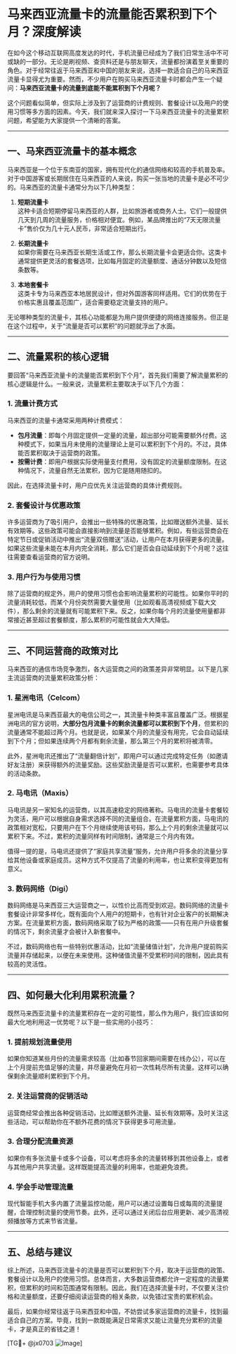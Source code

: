 # 马来西亚流量卡的流量能否累积到下个月？深度解读

在如今这个移动互联网高度发达的时代，手机流量已经成为了我们日常生活中不可或缺的一部分。无论是刷视频、查资料还是与朋友聊天，流量都扮演着至关重要的角色。对于经常往返于马来西亚和中国的朋友来说，选择一款适合自己的马来西亚流量卡显得尤为重要。然而，不少用户在购买马来西亚流量卡时都会产生一个疑问：**马来西亚流量卡的流量到底能不能累积到下个月呢？**

这个问题看似简单，但实际上涉及到了运营商的计费规则、套餐设计以及用户的使用习惯等多方面的因素。今天，我们就来深入探讨一下马来西亚流量卡的流量累积问题，希望能为大家提供一个清晰的答案。

---

## 一、马来西亚流量卡的基本概念

马来西亚是一个位于东南亚的国家，拥有现代化的通信网络和较高的手机普及率。对于中国游客或长期居住在马来西亚的人来说，购买一张当地的流量卡是必不可少的。马来西亚的流量卡通常分为以下几种类型：

1. **短期流量卡**  
   这种卡适合短期停留马来西亚的人群，比如旅游者或商务人士。它们一般提供几天到几周的流量服务，价格相对便宜。例如，某品牌推出的“7天无限流量卡”售价仅为几十元人民币，非常适合短期出行。

2. **长期流量卡**  
   如果你需要在马来西亚长期生活或工作，那么长期流量卡会更适合你。这类卡通常提供更灵活的套餐选项，比如每月固定的流量额度、通话分钟数以及短信条数等。

3. **本地套餐卡**  
   这类卡专为马来西亚本地居民设计，但对外国游客同样适用。它们的优势在于价格实惠且覆盖范围广，适合需要稳定流量支持的用户。

无论哪种类型的流量卡，其核心功能都是为用户提供便捷的网络连接服务。但正是在这个过程中，关于“流量是否可以累积”的问题就浮出了水面。

---

## 二、流量累积的核心逻辑

要回答“马来西亚流量卡的流量能否累积到下个月”，首先我们需要了解流量累积的核心逻辑是什么。一般来说，流量累积主要取决于以下几个方面：

### 1. 流量计费方式  
马来西亚的流量卡通常采用两种计费模式：  
- **包月流量**：即每个月固定提供一定量的流量，超出部分可能需要额外付费。这种模式下，如果当月未使用的流量理论上是可以累积到下个月的。不过，具体能否累积取决于运营商的政策。
- **按需计费**：即用户根据实际使用量支付费用，没有固定的流量额度限制。在这种情况下，流量自然无法累积，因为它是随用随扣的。

因此，在选择流量卡时，用户应优先关注运营商的具体计费规则。

### 2. 套餐设计与优惠政策  
许多运营商为了吸引用户，会推出一些特殊的优惠政策，比如赠送额外流量、延长有效期等。这些政策可能会直接影响到流量是否能够累积。例如，有些运营商会在特定节日或促销活动中推出“流量双倍赠送”活动，让用户在本月获得更多的流量。如果这些流量未能在本月内完全消耗，那么它们是否会自动延续到下个月呢？这往往需要查看运营商的官方说明。

### 3. 用户行为与使用习惯  
除了运营商的规定外，用户的使用习惯也会影响流量累积的可能性。如果你平时的流量消耗较低，而某个月份突然需要大量使用（比如观看高清视频或下载大文件），那么剩余的流量就有可能累积下来。反之，如果你每个月的流量使用量都非常接近甚至超过套餐额度，那么累积的可能性就会大大降低。

---

## 三、不同运营商的政策对比

马来西亚的通信市场竞争激烈，各大运营商之间的政策差异非常明显。以下是几家主流运营商的流量累积政策分析：

### 1. 星洲电讯（Celcom）  
星洲电讯是马来西亚最大的电信公司之一，其流量卡种类丰富且覆盖广泛。根据星洲电讯的官方说明，**大部分包月流量卡的剩余流量都可以累积到下个月**，但累积的流量通常不能超过两个月。也就是说，如果某个月的流量没有用完，它会自动延续到下个月；但如果连续两个月都有剩余流量，那么第三个月的累积将被清零。

此外，星洲电讯还推出了“流量翻倍计划”，即用户可以通过完成特定任务（如邀请好友注册）来获得额外的流量奖励。这些奖励流量是否可以累积，也需要参考具体的活动条款。

### 2. 马电讯（Maxis）  
马电讯是另一家知名的运营商，以其高速稳定的网络著称。马电讯的流量卡套餐较为灵活，用户可以根据自身需求选择不同的流量组合。在流量累积方面，马电讯的政策相对宽松，只要用户在下个月继续使用该号码，那么上个月的剩余流量就可以累积下来。不过，累积的流量同样有时间限制，通常是三个月内有效。

值得一提的是，马电讯还提供了“家庭共享流量”服务，允许用户将多余的流量分享给其他设备或家庭成员。这种方式不仅提高了流量的利用率，也让累积变得更加有意义。

### 3. 数码网络（Digi）  
数码网络是马来西亚三大运营商之一，以性价比高而受到欢迎。数码网络的流量卡套餐设计非常多样化，既有面向个人用户的短期卡，也有针对企业客户的长期解决方案。在流量累积方面，数码网络采取了较为严格的政策——只有在用户升级套餐的情况下，剩余流量才会被计入新套餐中。

不过，数码网络也有一些特别优惠活动，比如“流量储值计划”，允许用户提前购买流量并存储起来，以便在未来使用。这种储值流量不受累积时间的限制，因此具有较高的灵活性。

---

## 四、如何最大化利用累积流量？

既然马来西亚流量卡的流量累积存在一定的可能性，那么作为用户，我们应该如何最大化地利用这一优势呢？以下是一些实用的小技巧：

### 1. 提前规划流量使用  
如果你知道某些月份的流量需求较高（比如春节回家期间需要在线办公），可以在上个月提前充值足够的流量，并尽量避免在月初一次性耗尽所有流量。这样可以确保剩余流量顺利累积到下个月。

### 2. 关注运营商的促销活动  
运营商经常会推出各种促销活动，比如赠送额外流量、延长有效期等。及时关注这些活动，可以帮助你在不额外花费的情况下获得更多可用流量。

### 3. 合理分配流量资源  
如果你有多张流量卡或多个设备，可以考虑将多余的流量转移到其他设备上，或者与其他用户共享流量。这样既能提高流量的利用率，也能避免浪费。

### 4. 学会手动管理流量  
现代智能手机大多内置了流量监控功能，用户可以通过设置每日或每周的流量提醒，合理控制流量的使用节奏。此外，还可以通过关闭后台应用更新、减少高清视频播放等方式来节省流量。

---

## 五、总结与建议

综上所述，马来西亚流量卡的流量是否可以累积到下个月，取决于运营商的政策、套餐设计以及用户的使用习惯。总体而言，大多数运营商都允许一定程度的流量累积，但累积的时间和范围通常有限制。因此，我们在选择流量卡时，不仅要关注价格和流量额度，还要仔细阅读运营商的相关条款，以免错过宝贵的累积机会。

最后，如果你经常往返于马来西亚和中国，不妨尝试多家运营商的流量卡，找到最适合自己的方案。毕竟，找到一款既能满足日常需求又能让流量充分累积的流量卡，才是真正的省钱之道！

[TG💪+ @jx0703 ![Image](https://github.com/user-attachments/assets/dbca1d08-cadb-493c-b0ec-ad6f7a83f270)]